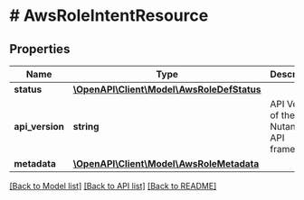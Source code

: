# # AwsRoleIntentResource

## Properties

Name | Type | Description | Notes
------------ | ------------- | ------------- | -------------
**status** | [**\OpenAPI\Client\Model\AwsRoleDefStatus**](AwsRoleDefStatus.md) |  | [optional]
**api_version** | **string** | API Version of the Nutanix v3 API framework. | [default to '3.1.0']
**metadata** | [**\OpenAPI\Client\Model\AwsRoleMetadata**](AwsRoleMetadata.md) |  |

[[Back to Model list]](../../README.md#models) [[Back to API list]](../../README.md#endpoints) [[Back to README]](../../README.md)
